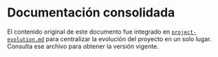 # Documentación consolidada

El contenido original de este documento fue integrado en [`project-evolution.md`](project-evolution.md) para centralizar la evolución del proyecto en un solo lugar. Consulta ese archivo para obtener la versión vigente.
